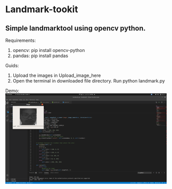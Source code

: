 # Landmark-tookit

## Simple landmarktool using opencv python.
Requirements:
1. opencv: pip install opencv-python
2. pandas: pip install pandas

Guids:
1. Upload the images in Upload_image_here
2. Open the terminal in downloaded file directory. Run python landmark.py


Demo:
[![Watch the video](https://github.com/sammyview80/Landmark-tookit/blob/master/demo/demoLandmark.png)](https://github.com/sammyview80/Landmark-tookit/blob/master/demo/demoLandmark.mkv)
